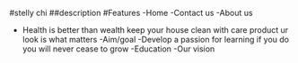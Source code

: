 #stelly chi 
 ##description
#Features
 -Home
 -Contact us
 -About us
- Health is better than wealth keep your house clean with
care product ur look is what matters
-Aim/goal
-Develop a passion for learning if you do you will never cease to grow
-Education
-Our vision